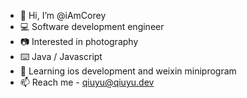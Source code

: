 - 👋 Hi, I’m @iAmCorey
- 💻 Software development engineer
- 📷 Interested in photography
- ⌨️ Java / Javascript
- 🌱 Learning ios development and weixin miniprogram
- 📫 Reach me - qiuyu@qiuyu.dev

<!---
iAmCorey/iAmCorey is a ✨ special ✨ repository because its `README.md` (this file) appears on your GitHub profile.
You can click the Preview link to take a look at your changes.
--->
